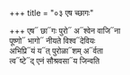 +++
title = "०३ एष च्छागः"

+++
एष᳓ छा᳓गः पुरो᳓ अ᳓श्वेन वाजि᳓ना  
पूष्णो᳓ भागो᳓ नीयते विश्व᳓देवियः  
अभिप्रि᳓यं य᳓त् पुरोळा᳓शम् अ᳓र्वता  
त्व᳓ष्टे᳓द् एनं सौश्रवसा᳓य जिन्वति